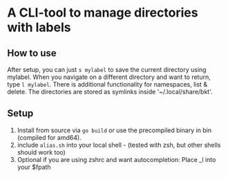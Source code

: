 A CLI-tool to manage directories with labels
============================================

How to use
----------

After setup, you can just `s mylabel` to save the current directory using
mylabel. When you navigate on a different directory and want to return, type
`l mylabel`. There is additional functionality for namespaces, list & delete.
The directories are stored as symlinks inside '~/.local/share/bkt'.

Setup
-----

1) Install from source via `go build` or use the precompiled binary in bin
(compiled for amd64).
2) include `alias.sh` into your local shell - (tested with zsh, but other shells
should work too)
3) Optional if you are using zshrc and want autocompletion: Place _l into your $fpath
